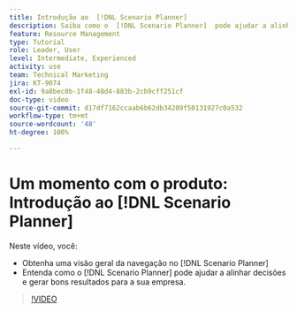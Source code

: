 ```yaml
---
title: Introdução ao  [!DNL Scenario Planner]
description: Saiba como o  [!DNL Scenario Planner]  pode ajudar a alinhar decisões e gerar bons resultados para a sua empresa. Saiba como navegar no [!DNL Scenario Planner].
feature: Resource Management
type: Tutorial
role: Leader, User
level: Intermediate, Experienced
activity: use
team: Technical Marketing
jira: KT-9074
exl-id: 9a8bec0b-1f48-48d4-883b-2cb9cff251cf
doc-type: video
source-git-commit: d17df7162ccaab6b62db34209f50131927c0a532
workflow-type: tm+mt
source-wordcount: '48'
ht-degree: 100%

---
```


# Um momento com o produto: Introdução ao [!DNL Scenario Planner]

Neste vídeo, você:

* Obtenha uma visão geral da navegação no [!DNL Scenario Planner]
* Entenda como o [!DNL Scenario Planner] pode ajudar a alinhar decisões e gerar bons resultados para a sua empresa.

>[!VIDEO](https://video.tv.adobe.com/v/335316/?quality=12&learn=on&enablevpops)
